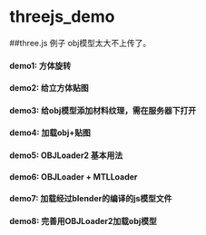 # threejs_demo
##three.js 例子
obj模型太大不上传了。

#### demo1: 方体旋转

#### demo2: 给立方体贴图

#### demo3: 给obj模型添加材料纹理，需在服务器下打开

#### demo4: 加载obj+贴图

#### demo5: OBJLoader2 基本用法

#### demo6: OBJLoader + MTLLoader

#### demo7: 加载经过blender的编译的js模型文件

#### demo8: 完善用OBJLoader2加载obj模型
